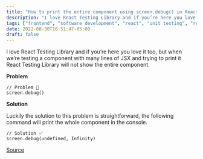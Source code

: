 ```yaml
---
title: "How to print the entire component using screen.debug() in React Testing Library?"
description: "I love React Testing Library and if you’re here you love it too, but when we’re testing a component with many lines of JSX and trying to print it React Testing Library will not show the entire component."
tags: ["frontend", "software development", "react", "unit testing", "react testing library", "how to"]
date: 2022-08-30T16:51:47-05:00
draft: false
---
```


I love React Testing Library and if you’re here you love it too, but when we’re testing a component with many lines of JSX and trying to print it React Testing Library will not show the entire component.

**Problem**

```
// Problem 🔴
screen.debug() 

```

**Solution**

Luckily the solution to this problem is straightforward, the following command will print the whole component in the console.

```
// Solution ✅
screen.debug(undefined, Infinity) 

```

[Source](https://github.com/testing-library/react-testing-library/issues/503#issuecomment-853783968)

